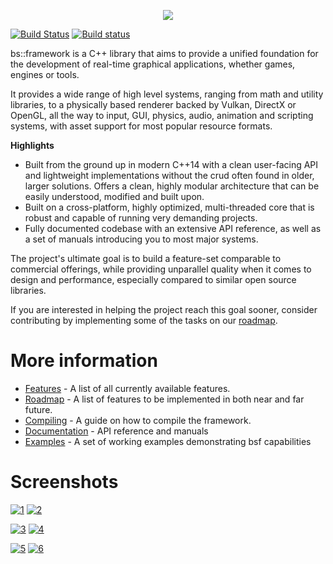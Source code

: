<p align="center"><img src="https://data.banshee3d.com/web/bsfLogoHeaderLarge.png" /></p>

[![Build Status](https://travis-ci.org/GameFoundry/bsf.svg?branch=master)](https://travis-ci.org/GameFoundry/bsf) [![Build status](https://ci.appveyor.com/api/projects/status/lafi3jj8bqowh25d?svg=true)](https://ci.appveyor.com/project/BearishSun/bsf)

bs::framework is a C++ library that aims to provide a unified foundation for the development of real-time graphical applications, whether games, engines or tools. 

It provides a wide range of high level systems, ranging from math and utility libraries, to a physically based renderer backed by Vulkan, DirectX or OpenGL, all the way to input, GUI, physics, audio, animation and scripting systems, with asset support for most popular resource formats.

**Highlights**
 * Built from the ground up in modern C++14 with a clean user-facing API and lightweight implementations without the crud often found in older, larger solutions. Offers a clean, highly modular architecture that can be easily understood, modified and built upon.
 * Built on a cross-platform, highly optimized, multi-threaded core that is robust and capable of running very demanding projects. 
 * Fully documented codebase with an extensive API reference, as well as a set of manuals introducing you to most major systems.

The project's ultimate goal is to build a feature-set comparable to commercial offerings, while providing unparallel quality when it comes to design and performance, especially compared to similar open source libraries. 

If you are interested in helping the project reach this goal sooner, consider contributing by implementing some of the tasks on our [roadmap](https://github.com/GameFoundry/bsf/blob/master/Documentation/GitHub/roadmap.md).

# More information
* [Features](https://github.com/GameFoundry/bsf/blob/master/Documentation/GitHub/features.md) - A list of all currently available features.
* [Roadmap](https://github.com/GameFoundry/bsf/blob/master/Documentation/GitHub/roadmap.md) - A list of features to be implemented in both near and far future. 
* [Compiling](https://github.com/GameFoundry/bsf/blob/master/Documentation/GitHub/compiling.md) - A guide on how to compile the framework.
* [Documentation](https://www.bsframework.io/docs/index.html) - API reference and manuals
* [Examples](https://github.com/gamefoundry/bsfExamples) - A set of working examples demonstrating bsf capabilities

# Screenshots

[![1](https://data.banshee3d.com/web/1thumb.png)](https://data.banshee3d.com/web/1.png) [![2](https://data.banshee3d.com/web/2thumb.png)](https://data.banshee3d.com/web/2.png)

[![3](https://data.banshee3d.com/web/3thumb.gif)](https://data.banshee3d.com/web/3.gif) [![4](https://data.banshee3d.com/web/4thumb.gif)](https://data.banshee3d.com/web/4.gif)

[![5](https://data.banshee3d.com/web/5thumb.png)](https://data.banshee3d.com/web/5.png) [![6](https://data.banshee3d.com/web/6thumb.png)](https://data.banshee3d.com/web/6.png)